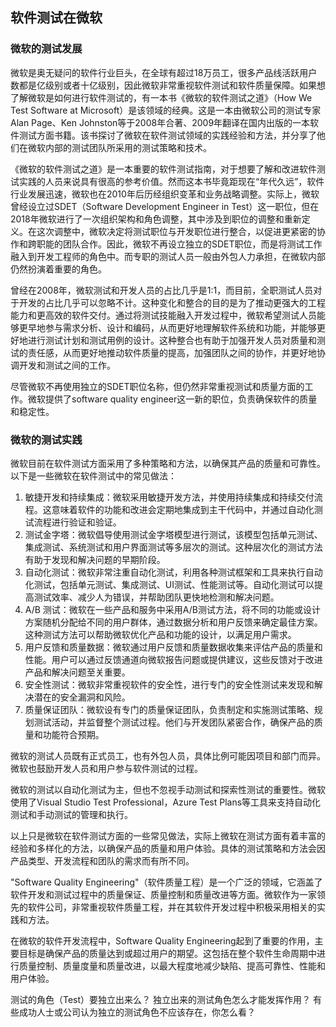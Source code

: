 ## 软件测试在微软

### 微软的测试发展

微软是奥无疑问的软件行业巨头，在全球有超过18万员工，很多产品线活跃用户数都是亿级别或者十亿级别，因此微软非常重视软件测试和软件质量保障。如果想了解微软是如何进行软件测试的，有一本书《微软的软件测试之道》（How We Test Software at Microsoft）是该领域的经典。这是一本由微软公司的测试专家Alan Page、Ken Johnston等于2008年合著、2009年翻译在国内出版的一本软件测试方面书籍。该书探讨了微软在软件测试领域的实践经验和方法，并分享了他们在微软内部的测试团队所采用的测试策略和技术。

《微软的软件测试之道》是一本重要的软件测试指南，对于想要了解和改进软件测试实践的人员来说具有很高的参考价值。然而这本书毕竟距现在“年代久远”，软件行业发展迅速，微软也在2010年后历经组织变革和业务战略调整。实际上，微软曾经设立过SDET（Software Development Engineer in Test）这一职位，但在2018年微软进行了一次组织架构和角色调整，其中涉及到职位的调整和重新定义。在这次调整中，微软决定将测试职位与开发职位进行整合，以促进更紧密的协作和跨职能的团队合作。因此，微软不再设立独立的SDET职位，而是将测试工作融入到开发工程师的角色中。而专职的测试人员一般由外包人力承担，在微软内部仍然扮演着重要的角色。

曾经在2008年，微软测试和开发人员的占比几乎是1:1，而目前，全职测试人员对于开发的占比几乎可以忽略不计。这种变化和整合的目的是为了推动更强大的工程能力和更高效的软件交付。通过将测试技能融入开发过程中，微软希望测试人员能够更早地参与需求分析、设计和编码，从而更好地理解软件系统和功能，并能够更好地进行测试计划和测试用例的设计。这种整合也有助于加强开发人员对质量和测试的责任感，从而更好地推动软件质量的提高，加强团队之间的协作，并更好地协调开发和测试之间的工作。

尽管微软不再使用独立的SDET职位名称，但仍然非常重视测试和质量方面的工作。微软提供了software quality engineer这一新的职位，负责确保软件的质量和稳定性。

### 微软的测试实践

微软目前在软件测试方面采用了多种策略和方法，以确保其产品的质量和可靠性。以下是一些微软在软件测试中的常见做法：

1. 敏捷开发和持续集成：微软采用敏捷开发方法，并使用持续集成和持续交付流程。这意味着软件的功能和改进会定期地集成到主干代码中，并通过自动化测试流程进行验证和验证。
2. 测试金字塔：微软倡导使用测试金字塔模型进行测试，该模型包括单元测试、集成测试、系统测试和用户界面测试等多层次的测试。这种层次化的测试方法有助于发现和解决问题的早期阶段。
3. 自动化测试：微软非常注重自动化测试，利用各种测试框架和工具来执行自动化测试，包括单元测试、集成测试、UI测试、性能测试等。自动化测试可以提高测试效率、减少人为错误，并帮助团队更快地检测和解决问题。
4. A/B 测试：微软在一些产品和服务中采用A/B测试方法，将不同的功能或设计方案随机分配给不同的用户群体，通过数据分析和用户反馈来确定最佳方案。这种测试方法可以帮助微软优化产品和功能的设计，以满足用户需求。
5. 用户反馈和质量数据：微软通过用户反馈和质量数据收集来评估产品的质量和性能。用户可以通过反馈通道向微软报告问题或提供建议，这些反馈对于改进产品和解决问题至关重要。
6. 安全性测试：微软非常重视软件的安全性，进行专门的安全性测试来发现和解决潜在的安全漏洞和风险。
7. 质量保证团队：微软设有专门的质量保证团队，负责制定和实施测试策略、规划测试活动，并监督整个测试过程。他们与开发团队紧密合作，确保产品的质量和功能符合预期。

微软的测试人员既有正式员工，也有外包人员，具体比例可能因项目和部门而异。微软也鼓励开发人员和用户参与软件测试的过程。

微软的测试以自动化测试为主，但也不忽视手动测试和探索性测试的重要性。微软使用了Visual Studio Test Professional，Azure Test Plans等工具来支持自动化测试和手动测试的管理和执行。

以上只是微软在软件测试方面的一些常见做法，实际上微软在测试方面有着丰富的经验和多样化的方法，以确保产品的质量和用户体验。具体的测试策略和方法会因产品类型、开发流程和团队的需求而有所不同。

"Software Quality Engineering"（软件质量工程）是一个广泛的领域，它涵盖了软件开发和测试过程中的质量保证、质量控制和质量改进等方面。微软作为一家领先的软件公司，非常重视软件质量工程，并在其软件开发过程中积极采用相关的实践和方法。

在微软的软件开发流程中，Software Quality Engineering起到了重要的作用，主要目标是确保产品的质量达到或超过用户的期望。这包括在整个软件生命周期中进行质量控制、质量度量和质量改进，以最大程度地减少缺陷、提高可靠性、性能和用户体验。

测试的角色（Test）要独立出来么？ 
独立出来的测试角色怎么才能发挥作用？ 
有些成功人士或公司认为独立的测试角色不应该存在，你怎么看？
